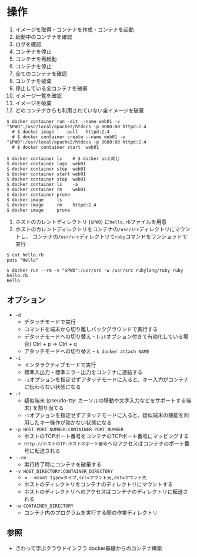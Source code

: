 # 操作
1. イメージを取得・コンテナを作成・コンテナを起動
2. 起動中のコンテナを確認
3. ログを確認
4. コンテナを停止
5. コンテナを再起動
6. コンテナを停止
7. 全てのコンテナを確認
8. コンテナを破棄
9. 停止している全コンテナを破棄
10. イメージ一覧を確認
11. イメージを破棄
12. どのコンテナからも利用されていない全イメージを破棄

```
$ docker container run -dit --name web01 -v "$PWD":/usr/local/apache2/htdocs -p 8080:80 httpd:2.4
  # $ docker image     pull   httpd:2.4
  # $ docker container create --name web01 -v "$PWD":/usr/local/apache2/htdocs -p 8080:80 httpd:2.4
  # $ docker container start  web01

$ docker container ls    # $ docker psと同じ
$ docker container logs  web01
$ docker container stop  web01
$ docker container start web01
$ docker container stop  web01
$ docker container ls    -a
$ docker container rm    web01
$ docker container prune
$ docker image     ls
$ docker image     rm    httpd:2.4
$ docker image     prune
```

1. ホストのカレントディレクトリ (`$PWD`) に`hello.rb`ファイルを用意
2. ホストのカレントディレクトリをコンテナの`/usr/src`ディレクトリにマウントし、
   コンテナの`/usr/src`ディレクトリで`ruby`コマンドをワンショットで実行

```
$ cat hello.rb
puts "Hello"

$ docker run --rm -v "$PWD":/usr/src -w /usr/src rubylang/ruby ruby hello.rb
Hello
```

## オプション
- `-d`
  - デタッチモードで実行
  - コマンドを端末から切り離しバックグラウンドで実行する
  - デタッチモードへの切り替え - (`-it`オプション付きで有効化している場合) Ctrl + p -> Ctrl + q
  - アタッチモードへの切り替え - `$ docker attach NAME`
- `-i`
  - インタラクティブモードで実行
  - 標準入出力・標準エラー出力をコンテナに連結する
  - `-i`オプションを指定せずアタッチモードに入ると、キー入力がコンテナに伝わらない状態になる
- `-t`
  - 疑似端末 (pseudo-tty: カーソルの移動や文字入力などをサポートする端末) を割り当てる
  - `-t`オプションを指定せずアタッチモードに入ると、疑似端末の機能を利用したキー操作が効かない状態になる
- `-p HOST_PORT_NUMBER:CONTAINER_PORT_NUMBER`
  - ホストのTCPポート番号をコンテナのTCPポート番号にマッピングする
  - `http://ホストのIP:ホストのポート番号`へのアクセスはコンテナのポート番号に転送される
- `--rm`
  - 実行終了時にコンテナを破棄する
- `-v HOST_DIRECTORY:CONTAINER_DIRECTORY`
  - = `--mount type=タイプ,src=マウント元,dst=マウント先`
  - ホストのディレクトリをコンテナのディレクトリにマウントする
  - ホストのディレクトリへのアクセスはコンテナのディレクトリに転送される
- `-w CONTAINER_DIRECTORY`
  - コンテナ内のプログラムを実行する際の作業ディレクトリ

## 参照
- さわって学ぶクラウドインフラ docker基礎からのコンテナ構築
